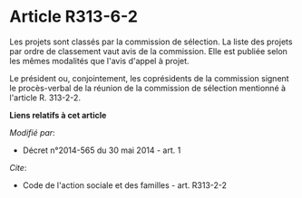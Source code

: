 # Article R313-6-2

Les projets sont classés par la commission de sélection. La liste des projets par ordre de classement vaut avis de la
commission. Elle est publiée selon les mêmes modalités que l'avis d'appel à projet. 

Le président ou, conjointement, les coprésidents de la commission signent le procès-verbal de la réunion de la commission de
sélection mentionné à l'article R. 313-2-2.

**Liens relatifs à cet article**

_Modifié par_:

  - Décret n°2014-565 du 30 mai 2014 - art. 1

_Cite_:

  - Code de l'action sociale et des familles - art. R313-2-2
